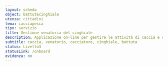 ```yaml
---
layout: scheda
object: battutecinghiale
utenza: cittadini
tema: cacciapesca
tipo: servizio
title: Gestione venatoria del cinghiale
description: Applicazione on-line per gestire le attività di caccia e di abbattimento del cinghiale in Umbria
subtitle: caccia, venatorio, cacciatore, cinghiale, battuta
status: Livello3
statusLink: /onboard
evidenza: no
---
```

